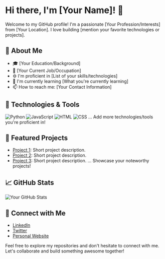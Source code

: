 # Hi there, I'm [Your Name]! 👋

Welcome to my GitHub profile! I'm a passionate [Your Profession/Interests] from [Your Location]. I love building [mention your favorite technologies or projects].

## 🚀 About Me
- 🎓 [Your Education/Background]
- 💼 [Your Current Job/Occupation]
- ⚙️ I'm proficient in [List of your skills/technologies]
- 🌱 I'm currently learning [What you're currently learning]
- 📫 How to reach me: [Your Contact Information]

## 🔧 Technologies & Tools
![Python](https://img.shields.io/badge/-Python-3776AB?style=flat-square&logo=python&logoColor=white)
![JavaScript](https://img.shields.io/badge/-JavaScript-F7DF1E?style=flat-square&logo=javascript&logoColor=black)
![HTML](https://img.shields.io/badge/-HTML5-E34F26?style=flat-square&logo=html5&logoColor=white)
![CSS](https://img.shields.io/badge/-CSS3-1572B6?style=flat-square&logo=css3&logoColor=white)
... Add more technologies/tools you're proficient in!

## 🌟 Featured Projects
- [Project 1](link): Short project description.
- [Project 2](link): Short project description.
- [Project 3](link): Short project description.
... Showcase your noteworthy projects!

## 📈 GitHub Stats
![Your GitHub Stats](https://github-readme-stats.vercel.app/api?username=jomael-gemota&show_icons=true&theme=radical)

## 🤝 Connect with Me
- [LinkedIn](https://www.linkedin.com/in/your-linkedin)
- [Twitter](https://twitter.com/your-twitter)
- [Personal Website](https://your-website.com)

Feel free to explore my repositories and don't hesitate to connect with me. Let's collaborate and build something awesome together!
